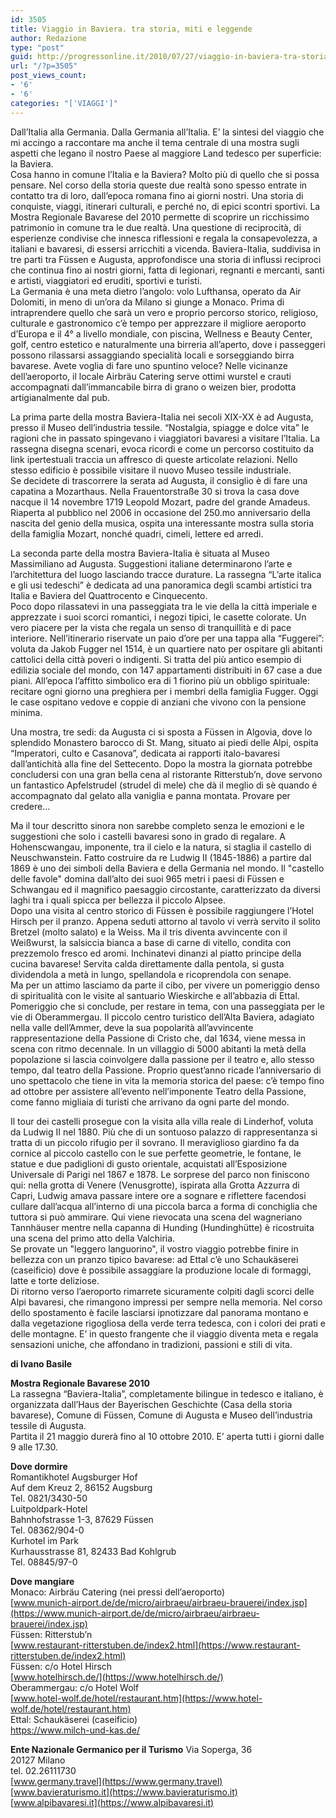 ```yaml
---
id: 3505
title: Viaggio in Baviera. tra storia, miti e leggende
author: Redazione
type: "post"
guid: http://progressonline.it/2010/07/27/viaggio-in-baviera-tra-storia-miti-e-leggende/
url: "/?p=3505"
post_views_count:
- '6'
- '6'
categories: "['VIAGGI']"
---
```


Dall’Italia alla Germania. Dalla Germania all’Italia. E’ la sintesi del viaggio che mi accingo a raccontare ma anche il tema centrale di una mostra sugli aspetti che legano il nostro Paese al maggiore Land tedesco per superficie: la Baviera.   
Cosa hanno in comune l’Italia e la Baviera? Molto più di quello che si possa pensare. Nel corso della storia queste due realtà sono spesso entrate in contatto tra di loro, dall’epoca romana fino ai giorni nostri. Una storia di conquiste, viaggi, itinerari culturali, e perché no, di epici scontri sportivi. La Mostra Regionale Bavarese del 2010 permette di scoprire un ricchissimo patrimonio in comune tra le due realtà. Una questione di reciprocità, di esperienze condivise che innesca riflessioni e regala la consapevolezza, a italiani e bavaresi, di essersi arricchiti a vicenda. Baviera-Italia, suddivisa in tre parti tra Füssen e Augusta, approfondisce una storia di influssi reciproci che continua fino ai nostri giorni, fatta di legionari, regnanti e mercanti, santi e artisti, viaggiatori ed eruditi, sportivi e turisti.   
La Germania è una meta dietro l’angolo: volo Lufthansa, operato da Air Dolomiti, in meno di un’ora da Milano si giunge a Monaco. Prima di intraprendere quello che sarà un vero e proprio percorso storico, religioso, culturale e gastronomico c’è tempo per apprezzare il migliore aeroporto d’Europa e il 4° a livello mondiale, con piscina, Wellness e Beauty Center, golf, centro estetico e naturalmente una birreria all’aperto, dove i passeggeri possono rilassarsi assaggiando specialità locali e sorseggiando birra bavarese. Avete voglia di fare uno spuntino veloce? Nelle vicinanze dell’aeroporto, il locale Airbräu Catering serve ottimi wurstel e crauti accompagnati dall’immancabile birra di grano o weizen bier, prodotta artigianalmente dal pub.

La prima parte della mostra Baviera-Italia nei secoli XIX-XX è ad Augusta, presso il Museo dell’industria tessile. “Nostalgia, spiagge e dolce vita” le ragioni che in passato spingevano i viaggiatori bavaresi a visitare l’Italia. La rassegna disegna scenari, evoca ricordi e come un percorso costituito da link ipertestuali traccia un affresco di queste articolate relazioni. Nello stesso edificio è possibile visitare il nuovo Museo tessile industriale.  
Se decidete di trascorrere la serata ad Augusta, il consiglio è di fare una capatina a Mozarthaus. Nella Frauentorstraße 30 si trova la casa dove nacque il 14 novembre 1719 Leopold Mozart, padre del grande Amadeus. Riaperta al pubblico nel 2006 in occasione del 250.mo anniversario della nascita del genio della musica, ospita una interessante mostra sulla storia della famiglia Mozart, nonché quadri, cimeli, lettere ed arredi.

La seconda parte della mostra Baviera-Italia è situata al Museo Massimiliano ad Augusta. Suggestioni italiane determinarono l’arte e l’architettura del luogo lasciando tracce durature. La rassegna “L’arte italica e gli usi tedeschi” è dedicata ad una panoramica degli scambi artistici tra Italia e Baviera del Quattrocento e Cinquecento.   
Poco dopo rilassatevi in una passeggiata tra le vie della la città imperiale e apprezzate i suoi scorci romantici, i negozi tipici, le casette colorate. Un vero piacere per la vista che regala un senso di tranquillità e di pace interiore. Nell’itinerario riservate un paio d’ore per una tappa alla “Fuggerei”: voluta da Jakob Fugger nel 1514, è un quartiere nato per ospitare gli abitanti cattolici della città poveri o indigenti. Si tratta del più antico esempio di edilizia sociale del mondo, con 147 appartamenti distribuiti in 67 case a due piani. All’epoca l’affitto simbolico era di 1 fiorino più un obbligo spirituale: recitare ogni giorno una preghiera per i membri della famiglia Fugger. Oggi le case ospitano vedove e coppie di anziani che vivono con la pensione minima.

Una mostra, tre sedi: da Augusta ci si sposta a Füssen in Algovia, dove lo splendido Monastero barocco di St. Mang, situato ai piedi delle Alpi, ospita “Imperatori, culto e Casanova”, dedicata ai rapporti italo-bavaresi dall’antichità alla fine del Settecento. Dopo la mostra la giornata potrebbe concludersi con una gran bella cena al ristorante Ritterstub’n, dove servono un fantastico Apfelstrudel (strudel di mele) che dà il meglio di sè quando é accompagnato dal gelato alla vaniglia e panna montata. Provare per credere…

Ma il tour descritto sinora non sarebbe completo senza le emozioni e le suggestioni che solo i castelli bavaresi sono in grado di regalare. A Hohenscwangau, imponente, tra il cielo e la natura, si staglia il castello di Neuschwanstein. Fatto costruire da re Ludwig II (1845-1886) a partire dal 1869 è uno dei simboli della Baviera e della Germania nel mondo. Il "castello delle favole" domina dall’alto dei suoi 965 metri i paesi di Füssen e Schwangau ed il magnifico paesaggio circostante, caratterizzato da diversi laghi tra i quali spicca per bellezza il piccolo Alpsee.  
Dopo una visita al centro storico di Füssen è possibile raggiungere l’Hotel Hirsch per il pranzo. Appena seduti attorno al tavolo vi verrà servito il solito Bretzel (molto salato) e la Weiss. Ma il tris diventa avvincente con il Weißwurst, la salsiccia bianca a base di carne di vitello, condita con prezzemolo fresco ed aromi. Inchinatevi dinanzi al piatto principe della cucina bavarese! Servita calda direttamente dalla pentola, si gusta dividendola a metà in lungo, spellandola e ricoprendola con senape.   
Ma per un attimo lasciamo da parte il cibo, per vivere un pomeriggio denso di spiritualità con le visite al santuario Wieskirche e all’abbazia di Ettal. Pomeriggio che si conclude, per restare in tema, con una passeggiata per le vie di Oberammergau. Il piccolo centro turistico dell’Alta Baviera, adagiato nella valle dell’Ammer, deve la sua popolarità all’avvincente rappresentazione della Passione di Cristo che, dal 1634, viene messa in scena con ritmo decennale. In un villaggio di 5000 abitanti la metà della popolazione si lascia coinvolgere dalla passione per il teatro e, allo stesso tempo, dal teatro della Passione. Proprio quest’anno ricade l’anniversario di uno spettacolo che tiene in vita la memoria storica del paese: c’è tempo fino ad ottobre per assistere all’evento nell’imponente Teatro della Passione, come fanno migliaia di turisti che arrivano da ogni parte del mondo.

Il tour dei castelli prosegue con la visita alla villa reale di Linderhof, voluta da Ludwig II nel 1880. Più che di un sontuoso palazzo di rappresentanza si tratta di un piccolo rifugio per il sovrano. Il meraviglioso giardino fa da cornice al piccolo castello con le sue perfette geometrie, le fontane, le statue e due padiglioni di gusto orientale, acquistati all’Esposizione Universale di Parigi nel 1867 e 1878. Le sorprese del parco non finiscono qui: nella grotta di Venere (Venusgrotte), ispirata alla Grotta Azzurra di Capri, Ludwig amava passare intere ore a sognare e riflettere facendosi cullare dall’acqua all’interno di una piccola barca a forma di conchiglia che tuttora si può ammirare. Qui viene rievocata una scena del wagneriano Tannhäuser mentre nella capanna di Hunding (Hundinghütte) è ricostruita una scena del primo atto della Valchiria.   
Se provate un "leggero languorino", il vostro viaggio potrebbe finire in bellezza con un pranzo tipico bavarese: ad Ettal c’è uno Schaukäserei (caseificio) dove è possibile assaggiare la produzione locale di formaggi, latte e torte deliziose.   
Di ritorno verso l’aeroporto rimarrete sicuramente colpiti dagli scorci delle Alpi bavaresi, che rimangono impressi per sempre nella memoria. Nel corso dello spostamento è facile lasciarsi ipnotizzare dal panorama montano e dalla vegetazione rigogliosa della verde terra tedesca, con i colori dei prati e delle montagne. E’ in questo frangente che il viaggio diventa meta e regala sensazioni uniche, che affondano in tradizioni, passioni e stili di vita.

**di Ivano Basile**

**Mostra Regionale Bavarese 2010**  
La rassegna “Baviera-Italia”, completamente bilingue in tedesco e italiano, è organizzata dall’Haus der Bayerischen Geschichte (Casa della storia bavarese), Comune di Füssen, Comune di Augusta e Museo dell’industria tessile di Augusta.   
Partita il 21 maggio durerà fino al 10 ottobre 2010. E’ aperta tutti i giorni dalle 9 alle 17.30.

**Dove dormire**  
Romantikhotel Augsburger Hof  
Auf dem Kreuz 2, 86152 Augsburg  
Tel. 0821/3430-50  
Luitpoldpark-Hotel  
Bahnhofstrasse 1-3, 87629 Füssen  
Tel. 08362/904-0  
Kurhotel im Park  
Kurhausstrasse 81, 82433 Bad Kohlgrub  
Tel. 08845/97-0

**Dove mangiare**  
Monaco: Airbräu Catering (nei pressi dell’aeroporto)   
[www.munich-airport.de/de/micro/airbraeu/airbraeu-brauerei/index.jsp](https://www.munich-airport.de/de/micro/airbraeu/airbraeu-brauerei/index.jsp)  
Füssen: Ritterstub’n  
[www.restaurant-ritterstuben.de/index2.html](https://www.restaurant-ritterstuben.de/index2.html)  
Füssen: c/o Hotel Hirsch  
[www.hotelhirsch.de/](https://www.hotelhirsch.de/)  
Oberammergau: c/o Hotel Wolf  
[www.hotel-wolf.de/hotel/restaurant.htm](https://www.hotel-wolf.de/hotel/restaurant.htm)  
Ettal: Schaukäserei (caseificio)   
<https://www.milch-und-kas.de/>

**Ente Nazionale Germanico per il Turismo** Via Soperga, 36  
20127 Milano  
tel. 02.26111730  
[www.germany.travel](https://www.germany.travel)  
[www.bavieraturismo.it](https://www.bavieraturismo.it)   
[www.alpibavaresi.it](https://www.alpibavaresi.it)